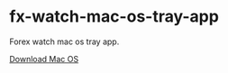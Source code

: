 # fx-watch-mac-os-tray-app

Forex watch mac os tray app.

[Download Mac OS](https://github.com/primenumsdev/fx-watch-mac-os-tray-app/releases/download/latest/FxWatch.dmg)
